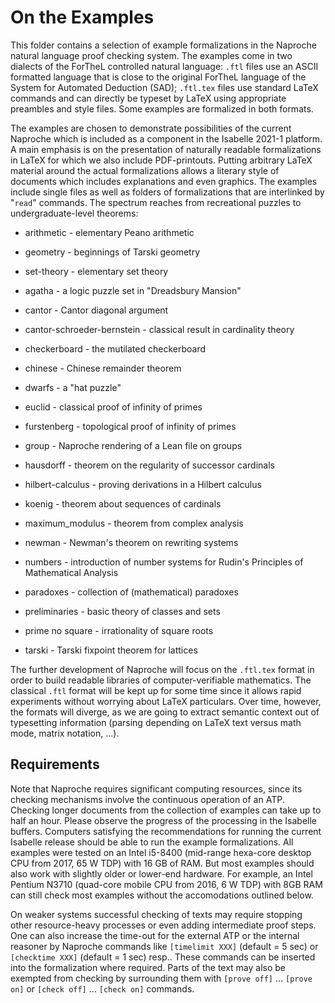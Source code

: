 # On the Examples

This folder contains a selection of example formalizations in the Naproche natural language proof checking system. The examples come in two dialects of the ForTheL controlled natural language: `.ftl` files use an ASCII formatted language that is close to the original ForTheL language of the System for Automated Deduction (SAD); `.ftl.tex` files use standard LaTeX commands and can directly be typeset by LaTeX using appropriate preambles and style files.
Some examples are formalized in both formats.

The examples are chosen to demonstrate possibilities of the current Naproche which is included as a component in the Isabelle 2021-1 platform. A main emphasis is on the presentation of naturally readable formalizations in LaTeX for which we also include PDF-printouts. Putting arbitrary LaTeX material around the actual formalizations allows a literary style of documents which includes explanations and even graphics. The examples include single files as well as folders of formalizations that are interlinked by "`read`" commands. The spectrum reaches from recreational puzzles to undergraduate-level theorems:

* arithmetic - elementary Peano arithmetic

* geometry - beginnings of Tarski geometry

* set-theory - elementary set theory

* agatha - a logic puzzle set in "Dreadsbury Mansion"

* cantor - Cantor diagonal argument

* cantor-schroeder-bernstein - classical result in cardinality theory

* checkerboard - the mutilated checkerboard

* chinese - Chinese remainder theorem

* dwarfs - a "hat puzzle"

* euclid - classical proof of infinity of primes

* furstenberg - topological proof of infinity of primes

* group - Naproche rendering of a Lean file on groups

* hausdorff - theorem on the regularity of successor cardinals

* hilbert-calculus - proving derivations in a Hilbert calculus

* koenig - theorem about sequences of cardinals

* maximum_modulus - theorem from complex analysis

* newman - Newman's theorem on rewriting systems

* numbers - introduction of number systems for Rudin's Principles of Mathematical Analysis

* paradoxes - collection of (mathematical) paradoxes

* preliminaries - basic theory of classes and sets

* prime no square - irrationality of square roots

* tarski - Tarski fixpoint theorem for lattices

The further development of Naproche will focus on the `.ftl.tex` format in order to build readable libraries of computer-verifiable mathematics. The classical `.ftl` format will be kept up for some time since it allows rapid experiments without worrying about LaTeX particulars. Over time, however, the formats will diverge, as we are going to extract semantic context out of typesetting information (parsing depending on LaTeX text versus math mode, matrix notation, ...).


## Requirements

Note that Naproche requires significant computing resources,
since its checking mechanisms involve the continuous operation of an ATP.
Checking longer documents from the collection of examples can take up to half an hour.
Please observe the progress of the processing in the Isabelle buffers.
Computers satisfying the recommendations for running the current Isabelle release
should be able to run the example formalizations.
All examples were tested on an Intel i5-8400 (mid-range hexa-core desktop CPU from 2017, 65 W TDP) with 16 GB of RAM.
But most examples should also work with slightly older or lower-end hardware.
For example, an Intel Pentium N3710 (quad-core mobile CPU from 2016, 6 W TDP) with 8GB RAM can
still check most examples without the accomodations outlined below.

On weaker systems successful checking of texts may require stopping other resource-heavy processes or even adding intermediate proof steps.
One can also increase the time-out for the external ATP 
or the internal reasoner by Naproche commands like
`[timelimit XXX]` (default = 5 sec) or `[checktime XXX]` (default = 1 sec) resp..
These commands can be inserted into the formalization where required.
Parts of the text may also be exempted from checking by surrounding them with
`[prove off]` ... `[prove on]` or `[check off]` ... `[check on]` commands.
